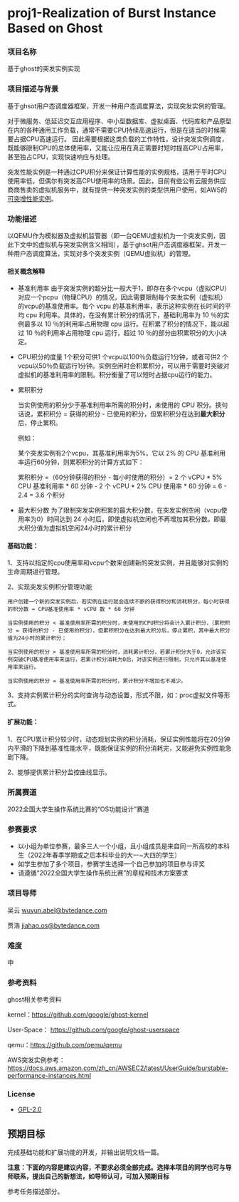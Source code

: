 # proj1-Realization of Burst Instance Based on Ghost
### 项目名称
基于ghost的突发实例实现

### 项目描述与背景

基于ghsot用户态调度器框架，开发一种用户态调度算法，实现突发实例的管理。

对于微服务、低延迟交互应用程序、中小型数据库、虚拟桌面、代码库和产品原型在内的各种通用工作负载，通常不需要CPU持续高速运行，但是在适当的时候需要占据CPU高速运行。
因此需要根据这类负载的工作特性，设计突发实例调度，既能够限制CPU的总体使用率，又能让应用在真正需要时短时提高CPU占用率，甚至独占CPU，实现快速响应与处理。

突发性能实例是一种通过CPU积分来保证计算性能的实例规格，适用于平时CPU使用率低，但偶尔有突发高CPU使用率的场景。因此，目前有些公有云服务供应商商售卖的虚拟机服务中，就有提供一种突发实例的类型供用户使用，如AWS的[可突增性能实例](https://docs.aws.amazon.com/zh_cn/AWSEC2/latest/UserGuide/burstable-performance-instances.html)。

### 功能描述

以QEMU作为模拟器及虚拟机监管器（即一台QEMU虚拟机为一个突发实例，因此下文中的虚拟机与突发实例含义相同），基于ghsot用户态调度器框架，开发一种用户态调度算法，实现对多个突发实例（QEMU虚拟机）的管理。

#### 相关概念解释

- 基准利用率
由于突发实例的超分比一般大于1，即存在多个vcpu（虚拟CPU）对应一个pcpu（物理CPU）的情况，因此需要限制每个突发实例（虚拟机）的vcpu的基准使用率。每个 vcpu 的基准利用率，表示这种实例在长时间的平均 cpu 利用率。具体的，在没有累计积分的情况下，基础利用率为 10 ％的实例最多以 10 ％的利用率占用物理 cpu 运行。在积累了积分的情况下，能以超过 10 ％的利用率占用物理 cpu 运行，超过 10 ％的部分由积累积分的大小决定。

- CPU积分的度量
  1个积分可供1 个vcpu以100％负载运行1分钟，或者可供2 个vcpu以50％负载运行1分钟。实例空闲时会积累积分，可以用于需要时突破对虚拟机的基准利用率的限制。积分衡量了可以短时占据cpu运行的能力。


- 累积积分

  当实例使用的积分少于基准利用率所需的积分时，未使用的 CPU 积分。换句话说，累积积分 = 获得的积分 - 已使用的积分，但累积积分在达到**最大积分**后，停止累积。

  例如：

  某个突发实例有2个vcpu，其基准利用率为5%，它以 2% 的 CPU 基准利用率运行60分钟，则累积积分的计算方式如下：

  累积积分 =（60分钟获得的积分 - 每小时使用的积分）= 2 个 vCPU * 5% CPU 基准利用率 * 60 分钟  - 2 个 vCPU * 2% CPU 使用率 * 60 分钟 = 6 - 2.4 =  3.6 个积分

- 最大积分数
  为了限制突发实例积累的最大积分数，在突发实例空闲（vcpu使用率为0）时间达到 24 小时后，即使虚拟机空闲也不再增加其积分数。即最大积分值为虚拟机空闲24小时的累计积分

#### 基础功能：
1、支持以指定的cpu使用率和vcpu个数来创建新的突发实例，并且能够对实例的生命周期进行管理。

2、实现突发实例积分管理功能

	用户创建一个新的突发实例后，若实例在运行就会连续不断的获得积分和消耗积分，每小时获得的积分数 = CPU基准使用率 * vCPU 数 * 60 分钟

	当实例使用的积分 < 基准使用率所需的积分时，未使用的CPU积分将会计入累计积分，（累积积分 = 获得的积分 - 已使用的积分），但累积积分在达到最大积分后，停止累积，其中最大积分值为24小时的累计积分；

	当实例使用的积分 > 基准使用率所需的积分时，消耗累计积分，若累计积分大于0，允许该实例突破CPU基准使用率来运行，若累计积分消耗为0后，对该实例进行限制，只允许其以基准使用率来运行。

	当实例使用的积分 = 基准使用率所需的积分时，累计积分不增加也不减少。

3、支持实例累计积分的实时查询与动态设置，形式不限，如：proc虚拟文件等形式。

#### 扩展功能：
1、在CPU累计积分较少时，动态规划实例的积分消耗，保证实例性能将在20分钟内平滑的下降到基准性能水平，既能保证实例的积分消耗完，又能避免实例性能急剧下降。

2、能够提供累计积分监控曲线显示。


### 所属赛道

2022全国大学生操作系统比赛的“OS功能设计”赛道



### 参赛要求

- 以小组为单位参赛，最多三人一个小组，且小组成员是来自同一所高校的本科生（2022年春季学期或之后本科毕业的大一~大四的学生）
- 如学生参加了多个项目，参赛学生选择一个自己参加的项目参与评奖
- 请遵循“2022全国大学生操作系统比赛”的章程和技术方案要求



### 项目导师

吴云 wuyun.abel@bytedance.com

贾浩 jiahao.os@bytedance.com




### 难度

中




### 参考资料

ghost相关参考资料

kernel：https://github.com/google/ghost-kernel

User-Space： https://github.com/google/ghost-userspace

qemu：https://github.com/qemu/qemu

AWS突发实例参考：https://docs.aws.amazon.com/zh_cn/AWSEC2/latest/UserGuide/burstable-performance-instances.html

### License

* [GPL-2.0](https://opensource.org/licenses/GPL-2.0)



## 预期目标

完成基础功能和扩展功能的开发，并输出说明文档一篇。

**注意：下面的内容是建议内容，不要求必须全部完成。选择本项目的同学也可与导师联系，提出自己的新想法，如导师认可，可加入预期目标**

参考任务描述部分。
